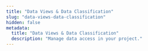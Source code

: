 ```yaml
---
title: "Data Views & Data Classification"
slug: "data-views-data-classification"
hidden: false
metadata:
  title: "Data Views & Data Classification"
  description: "Manage data access in your project."
---
```

